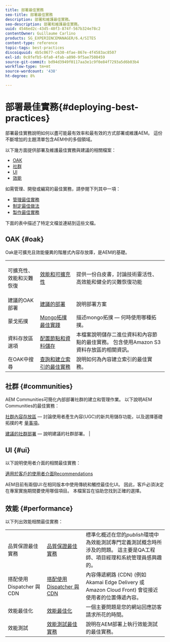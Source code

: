 ```yaml
---
title: 部署最佳實務
seo-title: 部署最佳實務
description: 部署和維護最佳實務。
seo-description: 部署和維護最佳實務。
uuid: 4546ed2c-43d5-40f3-874f-567b324e78c2
contentOwner: Guillaume Carlino
products: SG_EXPERIENCEMANAGER/6.4/SITES
content-type: reference
topic-tags: best-practices
discoiquuid: 4b5c0677-c630-4fae-867e-4f4583ac8507
exl-id: 0c8fefb5-6fa0-4fab-a890-9f5ae7508459
source-git-commit: bd94d3949f0117aa3e1c9f0e84f7293a5d6b03b4
workflow-type: tm+mt
source-wordcount: '438'
ht-degree: 8%

---
```


# 部署最佳實務{#deploying-best-practices}

部署最佳實務說明如何以盡可能最有效率和最有效的方式部署或維護AEM。 這份不斷增加的主題清單包含AEM中的多個領域。

以下幾方面提供部署及維護最佳實務與建議的相關檔案：

* [OAK](#oak)
* [社群](#communities)
* [UI](#ui)
* [效能](#performance)

如需管理、開發或編寫的最佳實務，請參閱下列其中一項：

* [管理最佳實務](/help/sites-administering/administer-best-practices.md)
* [制定最佳做法](/help/sites-developing/best-practices.md)
* [製作最佳實務](/help/sites-authoring/best-practices.md)

下面的表中描述了特定文檔並連結到這些文檔。

## OAK {#oak}

[](/help/sites-deploying/platform.md) Oak是可擴充且效能優異的階層式內容存放庫，是AEM的基礎。

<table> 
 <tbody>
  <tr>
   <td><p>可擴充性、效能和災難恢復</p> </td> 
   <td><a href="/help/sites-deploying/performance.md">效能和可擴充性</a></td> 
   <td>提供一份白皮書，討論技術靈活性、高效能和健全的災難恢復功能</td> 
  </tr>
  <tr>
   <td>建議的OAK部署</td> 
   <td><a href="/help/sites-deploying/recommended-deploys.md">建議的部署</a></td> 
   <td>說明部署方案</td> 
  </tr>
  <tr>
   <td>蒙戈拓撲</td> 
   <td><a href="/help/sites-deploying/recommended-deploys.md">Mongo拓撲最佳實踐</a></td> 
   <td>描述mongo拓撲 — 何時使用哪種拓撲。</td> 
  </tr>
  <tr>
   <td>資料存放區選項</td> 
   <td><a href="/help/sites-deploying/data-store-config.md">配置節點和資料儲存</a></td> 
   <td>本檔案說明儲存二進位資料和內容節點的最佳實務。 包含使用Amazon S3資料存放區的相關資訊。</td> 
  </tr>
  <tr>
   <td>在OAK中搜尋</td> 
   <td><a href="/help/sites-deploying/best-practices-for-queries-and-indexing.md">查詢和建立索引的最佳實務</a><br /> </td> 
   <td>說明如何為內容建立索引的最佳實務。</td> 
  </tr>
 </tbody>
</table>

## 社群 {#communities}

AEM Communities可簡化內部部署社群的建立和管理作業。 以下說明AEM Communities的最佳實務：

[社群內容存放區](/help/communities/working-with-srp.md)  — 討論使用者產生內容(UGC)的新共用儲存功能，以及選擇基礎拓撲的考 [量事項](/help/communities/topologies.md)。

[建議的社群部署](/help/sites-deploying/recommended-deploys.md#considerations-for-aem-communities)  — 說明建議的社群部署。 |

## UI {#ui}

以下說明使用者介面的相關最佳實務：

[適用於客戶的使用者介面Recommendations](/help/sites-deploying/ui-recommendations.md)

AEM目前有兩個UI:在相同版本中使用傳統和觸控最佳化UI。 因此，客戶必須決定在專案實施期間要使用哪個項目。 本檔案旨在協助您找到正確的選擇。

## 效能 {#performance}

以下列出效能相關最佳實務：

<table> 
 <tbody>
  <tr>
   <td>品質保證最佳實務</td> 
   <td><a href="/help/sites-deploying/configuring-performance.md#best-practices-for-quality-assurance">品質保證最佳實務</a></td> 
   <td>標準化概述在您的<em>publish</em>環境中為效能測試專門定義測試概念時所涉及的問題。 這主要是QA工程師、項目經理和系統管理員感興趣的。</td> 
  </tr>
  <tr>
   <td>搭配使用 Dispatcher 與 CDN</td> 
   <td><a href="https://helpx.adobe.com/experience-manager/dispatcher/using/dispatcher.html#using-dispatcher-with-a-cdn">搭配使用 Dispatcher 與 CDN</a></td> 
   <td>內容傳遞網路 (CDN) (例如 Akamai Edge Delivery 或 Amazon Cloud Front) 會從接近使用者的位置傳遞內容。</td> 
  </tr>
  <tr>
   <td>效能最佳化</td> 
   <td><a href="/help/sites-deploying/configuring-performance.md">效能最佳化</a></td> 
   <td>一個主要問題是您的網站回應訪客請求所花的時間。</td> 
  </tr>
  <tr>
   <td>效能測試</td> 
   <td><a href="/help/sites-deploying/best-practices-for-performance-testing.md">效能測試最佳實務</a></td> 
   <td>說明在AEM部署上執行效能測試的最佳實務。<br /> </td> 
  </tr>
 </tbody>
</table>
